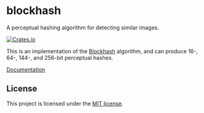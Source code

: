# blockhash

A perceptual hashing algorithm for detecting similar images.

[![Crates.io](https://img.shields.io/crates/v/blockhash.svg)](https://crates.io/crates/blockhash)

This is an implementation of the [Blockhash] algorithm, and can produce 16-, 64-, 144-, and 256-bit
perceptual hashes.

[Documentation](https://docs.rs/blockhash)

## License

This project is licensed under the [MIT license](LICENSE).

[Blockhash]: http://blockhash.io
